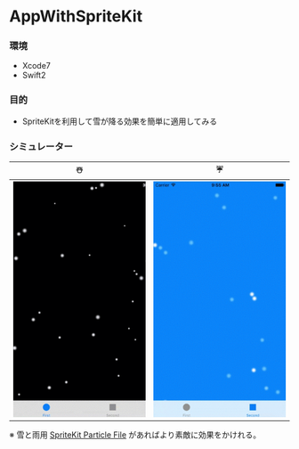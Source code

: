 # AppWithSpriteKit

### 環境
- Xcode7
- Swift2

### 目的
- SpriteKitを利用して雪が降る効果を簡単に適用してみる

### シミュレーター

|☃️|☔️|
|:--:|:--:|
|![](https://github.com/Noodlekim/AppWithSpriteKit/blob/master/gif/snow.gif?raw=true)|![](https://github.com/Noodlekim/AppWithSpriteKit/blob/master/gif/rain.gif?raw=true)|

※ 雪と雨用 [SpriteKit Particle File](http://qiita.com/akatsuki174/items/11e740410177242b710d) があればより素敵に効果をかけれる。

